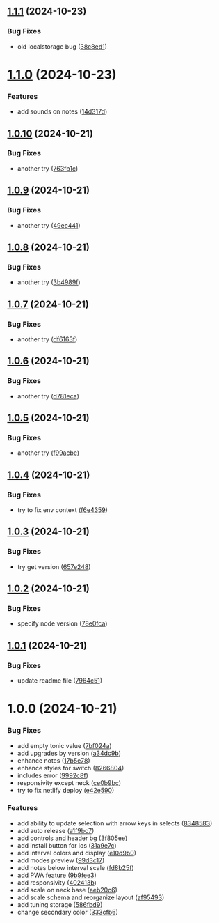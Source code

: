 ## [1.1.1](https://github.com/fugudesign/fretboarder/compare/v1.1.0...v1.1.1) (2024-10-23)


### Bug Fixes

* old localstorage bug ([38c8ed1](https://github.com/fugudesign/fretboarder/commit/38c8ed1337c50d595fcd9331637a0f32e5d29eef))

# [1.1.0](https://github.com/fugudesign/fretboarder/compare/v1.0.10...v1.1.0) (2024-10-23)


### Features

* add sounds on notes ([14d317d](https://github.com/fugudesign/fretboarder/commit/14d317d76646596d482e47b612f06264dea5ec07))

## [1.0.10](https://github.com/fugudesign/fretboarder/compare/v1.0.9...v1.0.10) (2024-10-21)


### Bug Fixes

* another try ([763fb1c](https://github.com/fugudesign/fretboarder/commit/763fb1c7439e97b8de7d7940ed2ad82d9d6eb963))

## [1.0.9](https://github.com/fugudesign/fretboarder/compare/v1.0.8...v1.0.9) (2024-10-21)


### Bug Fixes

* another try ([49ec441](https://github.com/fugudesign/fretboarder/commit/49ec441da8e2a6a240b0a6c2f753f30429e771ca))

## [1.0.8](https://github.com/fugudesign/fretboarder/compare/v1.0.7...v1.0.8) (2024-10-21)


### Bug Fixes

* another try ([3b4989f](https://github.com/fugudesign/fretboarder/commit/3b4989f9d941b2ffab5faa3b545901c04a9ff173))

## [1.0.7](https://github.com/fugudesign/fretboarder/compare/v1.0.6...v1.0.7) (2024-10-21)


### Bug Fixes

* another try ([df6163f](https://github.com/fugudesign/fretboarder/commit/df6163fb93d55de0577049a99d5ea689ce72a162))

## [1.0.6](https://github.com/fugudesign/fretboarder/compare/v1.0.5...v1.0.6) (2024-10-21)


### Bug Fixes

* another try ([d781eca](https://github.com/fugudesign/fretboarder/commit/d781eca2c0bb1e6af0cc870dfa74188bd9cf25c8))

## [1.0.5](https://github.com/fugudesign/fretboarder/compare/v1.0.4...v1.0.5) (2024-10-21)


### Bug Fixes

* another try ([f99acbe](https://github.com/fugudesign/fretboarder/commit/f99acbe18b9d0ffa5057ff2293a38f0d74ef9ccc))

## [1.0.4](https://github.com/fugudesign/fretboarder/compare/v1.0.3...v1.0.4) (2024-10-21)


### Bug Fixes

* try to fix env context ([f6e4359](https://github.com/fugudesign/fretboarder/commit/f6e4359727f87494b5b380e49c19c9a1d526ecce))

## [1.0.3](https://github.com/fugudesign/fretboarder/compare/v1.0.2...v1.0.3) (2024-10-21)


### Bug Fixes

* try get version ([657e248](https://github.com/fugudesign/fretboarder/commit/657e2486ecd13656fea6b2b056d98d73d5a1ef0c))

## [1.0.2](https://github.com/fugudesign/fretboarder/compare/v1.0.1...v1.0.2) (2024-10-21)


### Bug Fixes

* specify node version ([78e0fca](https://github.com/fugudesign/fretboarder/commit/78e0fca6ff3b6cb4c5f113322c0e4cc1fe95aa3f))

## [1.0.1](https://github.com/fugudesign/fretboarder/compare/v1.0.0...v1.0.1) (2024-10-21)


### Bug Fixes

* update readme file ([7964c51](https://github.com/fugudesign/fretboarder/commit/7964c51410a84a2c180bfb214d4100a21b087015))

# 1.0.0 (2024-10-21)


### Bug Fixes

* add empty tonic value ([7bf024a](https://github.com/fugudesign/fretboarder/commit/7bf024ad1d2e3cbe7a5f7a7f7300fc7516dfa824))
* add upgrades by version ([a34dc9b](https://github.com/fugudesign/fretboarder/commit/a34dc9b96cfa974c0db6e0090b37db3bd85a3d05))
* enhance notes ([17b5e78](https://github.com/fugudesign/fretboarder/commit/17b5e7847ad3adb6bae8bf8b259cdbfcaf6cad16))
* enhance styles for switch ([8266804](https://github.com/fugudesign/fretboarder/commit/82668040b787f99fb18cebefe36d0c508430a8c6))
* includes error ([9992c8f](https://github.com/fugudesign/fretboarder/commit/9992c8fdbdc375f3167ec02cc22d00267964bae0))
* responsivity except neck ([ce0b9bc](https://github.com/fugudesign/fretboarder/commit/ce0b9bc5b121733440aaa4c7d2c2ff7dacd564be))
* try to fix netlify deploy ([e42e590](https://github.com/fugudesign/fretboarder/commit/e42e590da1f79f25f68fe01ce6edb693b70a42fd))


### Features

* add ability to update selection with arrow keys in selects ([8348583](https://github.com/fugudesign/fretboarder/commit/834858366cb66ff6a41aafbfe3a926d7baf3f55b))
* add auto release ([a1f9bc7](https://github.com/fugudesign/fretboarder/commit/a1f9bc7e052b0ecb6052a4b8376c7744a42a8f4f))
* add controls and header bg ([3f805ee](https://github.com/fugudesign/fretboarder/commit/3f805ee8eb91eee6cd468ae599e50a5e1a017af8))
* add install button for ios ([31a9e7c](https://github.com/fugudesign/fretboarder/commit/31a9e7c5f140f111b93e6dd10e4bb3d70db82c68))
* add interval colors and display ([e10d9b0](https://github.com/fugudesign/fretboarder/commit/e10d9b08f1bd9e71cfb3fec063e72255a9a85719))
* add modes preview ([99d3c17](https://github.com/fugudesign/fretboarder/commit/99d3c17477ea1e0f060e4cebcddf13b181e32e30))
* add notes below interval scale ([fd8b25f](https://github.com/fugudesign/fretboarder/commit/fd8b25ff353a9e42ce7d6ebb9f3e77d26469bc44))
* add PWA feature ([9b9fee3](https://github.com/fugudesign/fretboarder/commit/9b9fee3cde9d58eaae224b5016f88cadcbf778eb))
* add responsivity ([402413b](https://github.com/fugudesign/fretboarder/commit/402413bc0f26a6a83db8ad4f199529b12766a8d3))
* add scale on neck base ([aeb20c6](https://github.com/fugudesign/fretboarder/commit/aeb20c6e62d7e585ac9a7779f4467366f9ced82c))
* add scale schema and reorganize layout ([af95493](https://github.com/fugudesign/fretboarder/commit/af95493920367e797084719ffa0a204cde31d7c2))
* add tuning storage ([586fbd9](https://github.com/fugudesign/fretboarder/commit/586fbd9a1fad0233018729693f0114c2b8a34f64))
* change secondary color ([333cfb6](https://github.com/fugudesign/fretboarder/commit/333cfb68052eb1036503fe2574ce8242526f4b84))
